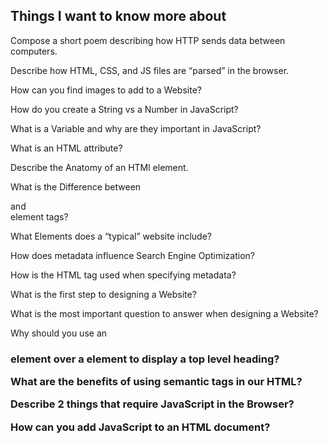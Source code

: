 ## Things I want to know more about


Compose a short poem describing how HTTP sends data between computers.

Describe how HTML, CSS, and JS files are “parsed” in the browser.

How can you find images to add to a Website?

How do you create a String vs a Number in JavaScript?

What is a Variable and why are they important in JavaScript?


What is an HTML attribute?

Describe the Anatomy of an HTMl element.

What is the Difference between <article> and <section> element tags?

What Elements does a “typical” website include?

How does metadata influence Search Engine Optimization?

How is the <meta> HTML tag used when specifying metadata?

What is the first step to designing a Website?

What is the most important question to answer when designing a Website?


Why should you use an <h1> element over a <span> element to display a top level heading?

What are the benefits of using semantic tags in our HTML?





Describe 2 things that require JavaScript in the Browser?

How can you add JavaScript to an HTML document?






